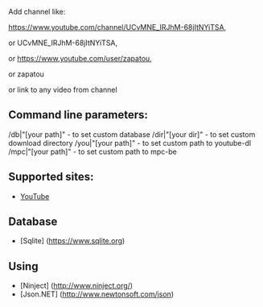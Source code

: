 ﻿Add channel like:

  https://www.youtube.com/channel/UCvMNE_IRJhM-68jItNYiTSA, 
  
  or UCvMNE_IRJhM-68jItNYiTSA, 
  
  or https://www.youtube.com/user/zapatou, 
  
  or zapatou
  
  or link to any video from channel
  
  
Command line parameters:
-------------
/db|"[your path]" - to set custom database
/dir|"[your dir]" - to set custom download directory
/you|"[your path]" - to set custom path to youtube-dl
/mpc|"[your path]" - to set custom path to mpc-be

Supported sites:
-------------

* [YouTube](https://www.youtube.com/)

Database
-----------

* [Sqlite] (https://www.sqlite.org)

Using
--------
* [Ninject] (http://www.ninject.org/)
* [Json.NET] (http://www.newtonsoft.com/json)